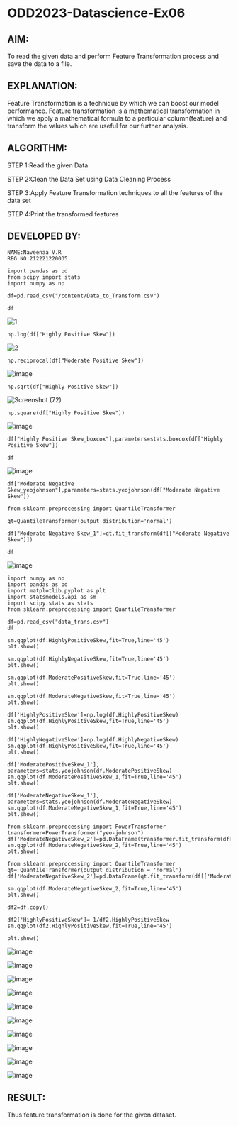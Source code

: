 # ODD2023-Datascience-Ex06
## AIM:
To read the given data and perform Feature Transformation process and save the data to a file.
## EXPLANATION:
Feature Transformation is a technique by which we can boost our model performance. Feature transformation is a mathematical transformation in which we apply a mathematical formula to a particular column(feature) and transform the values which are useful for our further analysis.

## ALGORITHM:
STEP 1:Read the given Data

STEP 2:Clean the Data Set using Data Cleaning Process

STEP 3:Apply Feature Transformation techniques to all the features of the data set

STEP 4:Print the transformed features

## DEVELOPED BY:
```
NAME:Naveenaa V.R
REG NO:212221220035
```


```
import pandas as pd
from scipy import stats
import numpy as np
```
```
df=pd.read_csv("/content/Data_to_Transform.csv")
```
```
df
```

![1](https://github.com/Naveenaa28/ODD2023-Datascience-Ex06/assets/131433133/3cf66d66-8efb-4e5b-a0ed-6ffa4bd3ba96)

```
np.log(df["Highly Positive Skew"])
```
![2](https://github.com/Naveenaa28/ODD2023-Datascience-Ex06/assets/131433133/f11db8e0-240c-4ebd-a8c1-00992cc6a039)

```
np.reciprocal(df["Moderate Positive Skew"])
```
![image](https://github.com/Naveenaa28/ODD2023-Datascience-Ex06/assets/131433133/110c2ffc-fe30-475a-bec1-dc155f1f2b24)

```
np.sqrt(df["Highly Positive Skew"])
```
![Screenshot (72)](https://github.com/Naveenaa28/ODD2023-Datascience-Ex06/assets/131433133/877a5b9b-4617-4f7e-a474-9514602ef07b)

```
np.square(df["Highly Positive Skew"])
```
![image](https://github.com/Naveenaa28/ODD2023-Datascience-Ex06/assets/131433133/8875e41b-8c5e-4f49-b602-715f8ec0c49e)

```
df["Highly Positive Skew_boxcox"],parameters=stats.boxcox(df["Highly Positive Skew"])
```
```
df
```
![image](https://github.com/Naveenaa28/ODD2023-Datascience-Ex06/assets/131433133/298b2fd9-8182-4c7f-ad56-74e988d07a37)

```
df["Moderate Negative Skew_yeojohnson"],parameters=stats.yeojohnson(df["Moderate Negative Skew"])
```
```
from sklearn.preprocessing import QuantileTransformer
```
```
qt=QuantileTransformer(output_distribution='normal')
```
```
df["Moderate Negative Skew_1"]=qt.fit_transform(df[["Moderate Negative Skew"]])
```

```
df
```

![image](https://github.com/Naveenaa28/ODD2023-Datascience-Ex06/assets/131433133/e33ffa0a-2d9b-4663-a1b2-cbcbd1a0da55)
```
import numpy as np
import pandas as pd
import matplotlib.pyplot as plt
import statsmodels.api as sm
import scipy.stats as stats
from sklearn.preprocessing import QuantileTransformer

df=pd.read_csv("data_trans.csv")
df

sm.qqplot(df.HighlyPositiveSkew,fit=True,line='45')
plt.show()

sm.qqplot(df.HighlyNegativeSkew,fit=True,line='45')
plt.show()

sm.qqplot(df.ModeratePositiveSkew,fit=True,line='45')
plt.show()

sm.qqplot(df.ModerateNegativeSkew,fit=True,line='45')
plt.show()

df['HighlyPositiveSkew']=np.log(df.HighlyPositiveSkew)
sm.qqplot(df.HighlyPositiveSkew,fit=True,line='45')
plt.show()

df['HighlyNegativeSkew']=np.log(df.HighlyNegativeSkew)
sm.qqplot(df.HighlyPositiveSkew,fit=True,line='45')
plt.show()

df['ModeratePositiveSkew_1'], parameters=stats.yeojohnson(df.ModeratePositiveSkew)
sm.qqplot(df.ModeratePositiveSkew_1,fit=True,line='45')
plt.show()

df['ModerateNegativeSkew_1'], parameters=stats.yeojohnson(df.ModerateNegativeSkew)
sm.qqplot(df.ModerateNegativeSkew_1,fit=True,line='45')
plt.show()

from sklearn.preprocessing import PowerTransformer
transformer=PowerTransformer("yeo-johnson")
df['ModerateNegativeSkew_2']=pd.DataFrame(transformer.fit_transform(df[['ModerateNegativeSkew']]))
sm.qqplot(df.ModerateNegativeSkew_2,fit=True,line='45')
plt.show()

from sklearn.preprocessing import QuantileTransformer
qt= QuantileTransformer(output_distribution = 'normal')
df['ModerateNegativeSkew_2']=pd.DataFrame(qt.fit_transform(df[['ModerateNegativeSkew']]))

sm.qqplot(df.ModerateNegativeSkew_2,fit=True,line='45')
plt.show()

df2=df.copy()

df2['HighlyPositiveSkew']= 1/df2.HighlyPositiveSkew
sm.qqplot(df2.HighlyPositiveSkew,fit=True,line='45')

plt.show()
```
![image](https://github.com/Naveenaa28/ODD2023-Datascience-Ex06/assets/131433133/d4e9f315-28f7-46f5-9b11-7e8a24e62c70)

![image](https://github.com/Naveenaa28/ODD2023-Datascience-Ex06/assets/131433133/35606014-aee2-4169-a518-7a4b9c3a684c)

![image](https://github.com/Naveenaa28/ODD2023-Datascience-Ex06/assets/131433133/fda6e83f-0a06-422f-91cd-e3b80f0aec97)

![image](https://github.com/Naveenaa28/ODD2023-Datascience-Ex06/assets/131433133/9930abc0-3fae-4121-a02a-9c6511cdd2f9)

![image](https://github.com/Naveenaa28/ODD2023-Datascience-Ex06/assets/131433133/94c42ac8-54c2-4c91-8610-afc59304d0e4)

![image](https://github.com/Naveenaa28/ODD2023-Datascience-Ex06/assets/131433133/a4e99713-1b43-40ca-a1de-b8d241a1886b)

![image](https://github.com/Naveenaa28/ODD2023-Datascience-Ex06/assets/131433133/23051a87-a23f-4c69-91c1-60ce51dee103)

![image](https://github.com/Naveenaa28/ODD2023-Datascience-Ex06/assets/131433133/ac326a53-b6e3-4588-a13c-2b0bffe352b2)

![image](https://github.com/Naveenaa28/ODD2023-Datascience-Ex06/assets/131433133/1468ae50-884b-499a-9e05-6e55f1b1ddee)

![image](https://github.com/Naveenaa28/ODD2023-Datascience-Ex06/assets/131433133/d4f725dd-1c93-4784-8533-4c88a79d6e19)
## RESULT:
Thus feature transformation is done for the given dataset.























 
